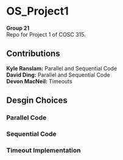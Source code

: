 # OS_Project1
**Group 21** <br>
Repo for Project 1 of COSC 315.
## Contributions
**Kyle Ranslam:** Parallel and Sequential Code<br>
**David Ding:** Parallel and Sequential Code<br>
**Devon MacNeil:** Timeouts<br>

## Desgin Choices

### Parallel Code

### Sequential Code

### Timeout Implementation

